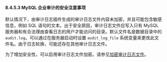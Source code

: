 #### 8.4.5.3 MySQL 企业审计的安全注意事项

默认情况下，由审计日志插件生成的审计日志文件内容未加密，并且可能包含敏感信息，例如 SQL 语句的文本。出于安全原因，审计日志文件应写入只有 MySQL 服务器和有合法理由查看日志的用户才能访问的目录。默认文件名是数据目录中的 `audit.log`。可以通过在服务器启动时设置 `audit_log_file` 系统变量来更改此文件名。由于日志轮换，可能还存在其他审计日志文件。

为了增加安全性，可以启用审计日志文件加密。请参见[加密审计日志文件](#加密审计日志文件)。